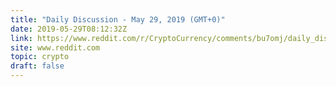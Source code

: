 ```yaml
---
title: "Daily Discussion - May 29, 2019 (GMT+0)"
date: 2019-05-29T08:12:32Z
link: https://www.reddit.com/r/CryptoCurrency/comments/bu7omj/daily_discussion_may_29_2019_gmt0/?utm_medium=RSS&utm_source=hune
site: www.reddit.com
topic: crypto
draft: false
---
```

